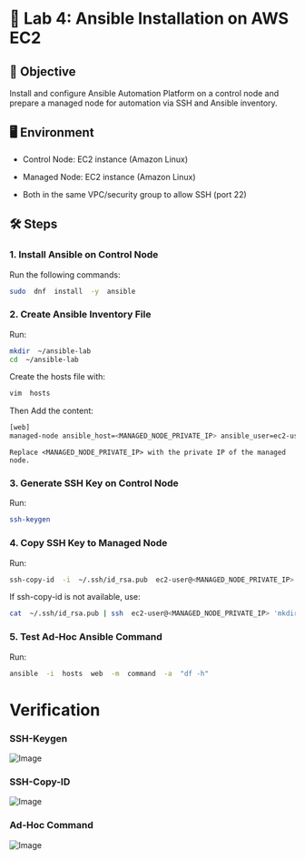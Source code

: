 
# 🧪 Lab 4: Ansible Installation on AWS EC2

  

## 🎯 Objective

Install and configure Ansible Automation Platform on a control node and prepare a managed node for automation via SSH and Ansible inventory.

  

## 🖥️ Environment

- Control Node: EC2 instance (Amazon Linux)

- Managed Node: EC2 instance (Amazon Linux)

- Both in the same VPC/security group to allow SSH (port 22)

  

## 🛠️ Steps

  

### 1. Install Ansible on Control Node

Run the following commands:

```bash
sudo  dnf  install  -y  ansible
```

  

### 2. Create Ansible Inventory File

Run:

```bash
mkdir  ~/ansible-lab
cd  ~/ansible-lab
```

Create the hosts file with:

```bash
vim  hosts
```

Then Add the content:

```bash
[web]
managed-node ansible_host=<MANAGED_NODE_PRIVATE_IP> ansible_user=ec2-user
```
`Replace <MANAGED_NODE_PRIVATE_IP> with the private IP of the managed node.`

  

### 3. Generate SSH Key on Control Node

Run:
```bash
ssh-keygen
```

  

### 4. Copy SSH Key to Managed Node

Run:

```bash
ssh-copy-id  -i  ~/.ssh/id_rsa.pub  ec2-user@<MANAGED_NODE_PRIVATE_IP>
```

If ssh-copy-id is not available, use:

```bash
cat  ~/.ssh/id_rsa.pub | ssh  ec2-user@<MANAGED_NODE_PRIVATE_IP> 'mkdir -p ~/.ssh && cat >> ~/.ssh/authorized_keys'
```

### 5. Test Ad-Hoc Ansible Command

Run:
```bash
ansible  -i  hosts  web  -m  command  -a  "df -h"
```

# Verification

### SSH-Keygen

![Image](https://github.com/user-attachments/assets/5e573e37-d76a-4fcf-9d87-cdbe3039fff1)

  

### SSH-Copy-ID

![Image](https://github.com/user-attachments/assets/6c84fb7c-31fb-4fe9-aad3-972029ad5af3)

  

### Ad-Hoc Command

![Image](https://github.com/user-attachments/assets/a0846c36-4bb0-4cba-9009-ea34f6087ae9)